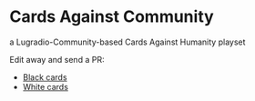 # Cards Against Community

a Lugradio-Community-based Cards Against Humanity playset

Edit away and send a PR:

* [Black cards](black-cards.md)
* [White cards](white-cards.md)


